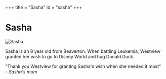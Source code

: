 +++
title = "Sasha"
id = "sasha"
+++

# Sasha

![Sasha](/images/sasha.png)

Sasha is an 8 year old from Beaverton. When battling Leukemia, Westview granted her wish to go to Disney World and hug Donald Duck.

"Thank you Westview for granting Sasha's wish when she needed it most"\
*- Sasha's mom*
